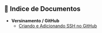 ## 📂 Indice de Documentos


- **Versinamento / GitHub**
  * [Criando e Adicionando SSH no GitHub](./Criando%20e%20Adicionando%20SSH%20no%20GitHub.md)
